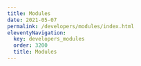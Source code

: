 ```yaml
---
title: Modules
date: 2021-05-07
permalink: /developers/modules/index.html
eleventyNavigation:
  key: developers_modules
  order: 3200
  title: Modules
---
```

